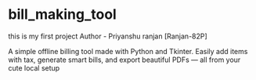 # bill_making_tool
this is my first project 
Author - Priyanshu ranjan [Ranjan-82P]

A simple offline billing tool made with Python and Tkinter.
Easily add items with tax, generate smart bills, and export beautiful PDFs — all from your cute local setup
